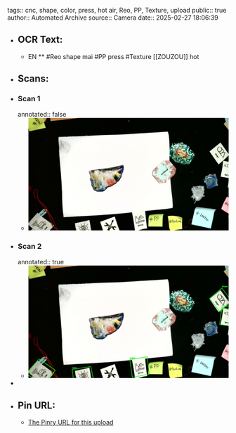 tags:: cnc, shape, color, press, hot air, Reo, PP, Texture, upload
public:: true
author:: Automated Archive
source:: Camera
date:: 2025-02-27 18:06:39

- ## OCR Text:
	- EN
	  **
	  #Reo
	  shape
	  mai
	  #PP
	  press
	  #Texture
	  [[ZOUZOU]]
	  hot
- ## Scans:
- ### Scan 1
  annotated:: false
	- ![./assets/scans/2025-02-27T18-06-39-6291.jpg](./assets/scans/2025-02-27T18-06-39-6291.jpg)
- ### Scan 2
  annotated:: true
	- ![./assets/scans/2025-02-27T18-06-39-6515.jpg](./assets/scans/2025-02-27T18-06-39-6515.jpg)
-
- ## Pin URL:
	- [The Pinry URL for this upload](https://pinry.petau.net/pins/217/)